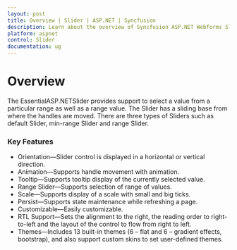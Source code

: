```yaml
---
layout: post
title: Overview | Slider | ASP.NET | Syncfusion
description: Learn about the overview of Syncfusion ASP.NET Webforms Slider control and more details.
platform: aspnet
control: Slider
documentation: ug
---
```


# Overview

The EssentialASP.NETSlider provides support to select a value from a particular range as well as a range value. The Slider has a sliding base from where the handles are moved. There are three types of Sliders such as default Slider, min-range Slider and range Slider.

### Key Features

* Orientation—Slider control is displayed in a horizontal or vertical direction.
* Animation—Supports handle movement with animation.
* Tooltip—Supports tooltip display of the currently selected value.
* Range Slider—Supports selection of range of values.
* Scale—Supports display of a scale with small and big ticks.
* Persist—Supports state maintenance while refreshing a page.
* Customizable—Easily customizable.
* RTL Support—Sets the alignment to the right, the reading order to right-to-left and the layout of the control to flow from right to left.
* Themes—Includes 13 built-in themes (6 – flat and 6 – gradient effects, bootstrap), and also support custom skins to set user-defined themes.
